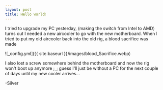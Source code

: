 ```yaml
---
layout: post
title: Hello world!
---
```


I tried to upgrade my PC yesterday, (making the switch from Intel to AMD) turns out I needed a new aircooler to go with the new motherboard. When I tried to put my old aircooler back into the old rig, a blood sacrifice was made

![_config.yml]({{ site.baseurl }}/images/blood_Sacrifice.webp)

I also lost a screw somewhere behind the motherboard and now the rig won't boot up anymore ;_; 
guess I'll just be without a PC for the next couple of days until my new cooler arrives...


-Silver
